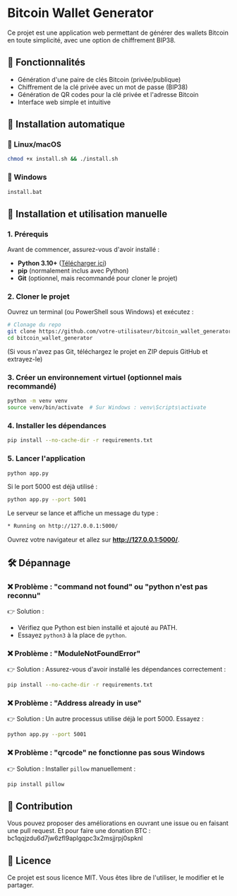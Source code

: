 # Bitcoin Wallet Generator

Ce projet est une application web permettant de générer des wallets Bitcoin en toute simplicité, avec une option de chiffrement BIP38.

## 📌 Fonctionnalités

- Génération d'une paire de clés Bitcoin (privée/publique)
- Chiffrement de la clé privée avec un mot de passe (BIP38)
- Génération de QR codes pour la clé privée et l'adresse Bitcoin
- Interface web simple et intuitive

## 🚀 Installation automatique

### 🔹 Linux/macOS

```bash
chmod +x install.sh && ./install.sh
```

### 🔹 Windows

```bat
install.bat
```

## 🔧 Installation et utilisation manuelle

### 1. Prérequis

Avant de commencer, assurez-vous d'avoir installé :

- **Python 3.10+** ([Télécharger ici](https://www.python.org/downloads/))
- **pip** (normalement inclus avec Python)
- **Git** (optionnel, mais recommandé pour cloner le projet)

### 2. Cloner le projet

Ouvrez un terminal (ou PowerShell sous Windows) et exécutez :

```bash
# Clonage du repo
git clone https://github.com/votre-utilisateur/bitcoin_wallet_generator.git
cd bitcoin_wallet_generator
```

(Si vous n'avez pas Git, téléchargez le projet en ZIP depuis GitHub et extrayez-le)

### 3. Créer un environnement virtuel (optionnel mais recommandé)

```bash
python -m venv venv
source venv/bin/activate  # Sur Windows : venv\Scripts\activate
```

### 4. Installer les dépendances

```bash
pip install --no-cache-dir -r requirements.txt
```

### 5. Lancer l'application

```bash
python app.py
```

Si le port 5000 est déjà utilisé :

```bash
python app.py --port 5001
```

Le serveur se lance et affiche un message du type :

```html
* Running on http://127.0.0.1:5000/
```

Ouvrez votre navigateur et allez sur **<http://127.0.0.1:5000/>**.

## 🛠 Dépannage

### ❌ **Problème : "command not found" ou "python n'est pas reconnu"**

👉 Solution :

- Vérifiez que Python est bien installé et ajouté au PATH.
- Essayez `python3` à la place de `python`.

### ❌ **Problème : "ModuleNotFoundError"**

👉 Solution : Assurez-vous d'avoir installé les dépendances correctement :

```bash
pip install --no-cache-dir -r requirements.txt
```

### ❌ **Problème : "Address already in use"**

👉 Solution : Un autre processus utilise déjà le port 5000. Essayez :

```bash
python app.py --port 5001
```

### ❌ **Problème : "qrcode" ne fonctionne pas sous Windows**

👉 Solution : Installer `pillow` manuellement :

```bash
pip install pillow
```

## 🤝 Contribution

Vous pouvez proposer des améliorations en ouvrant une issue ou en faisant une pull request.
Et pour faire une donation BTC : bc1qqjzdu6d7jw6zfl9aplgqpc3x2msjjrpj0spknl

## 📝 Licence

Ce projet est sous licence MIT. Vous êtes libre de l'utiliser, le modifier et le partager.
